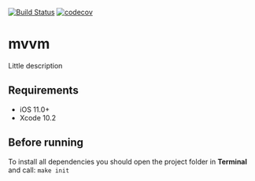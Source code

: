 [![Build Status](https://travis-ci.org/ismetanin/mvvm.svg?branch=master)](https://travis-ci.org/ismetanin/mvvm) [![codecov](https://codecov.io/gh/ismetanin/mvvm/branch/master/graph/badge.svg)](https://codecov.io/gh/ismetanin/mvvm)

# mvvm
Little description

## Requirements
* iOS 11.0+
* Xcode 10.2

## Before running
To install all dependencies you should open the project folder in **Terminal** and call: `make init`
